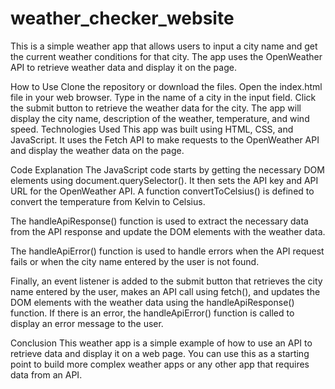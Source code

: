 # weather_checker_website
This is a simple weather app that allows users to input a city name and get the current weather conditions for that city. The app uses the OpenWeather API to retrieve weather data and display it on the page.

How to Use
Clone the repository or download the files.
Open the index.html file in your web browser.
Type in the name of a city in the input field.
Click the submit button to retrieve the weather data for the city.
The app will display the city name, description of the weather, temperature, and wind speed.
Technologies Used
This app was built using HTML, CSS, and JavaScript. It uses the Fetch API to make requests to the OpenWeather API and display the weather data on the page.

Code Explanation
The JavaScript code starts by getting the necessary DOM elements using document.querySelector(). It then sets the API key and API URL for the OpenWeather API. 
A function convertToCelsius() is defined to convert the temperature from Kelvin to Celsius.

The handleApiResponse() function is used to extract the necessary data from the API response and update the DOM elements with the weather data. 

The handleApiError() function is used to handle errors when the API request fails or when the city name entered by the user is not found.

Finally, an event listener is added to the submit button that retrieves the city name entered by the user, makes an API call using fetch(), 
and updates the DOM elements with the weather data using the handleApiResponse() function. 
If there is an error, the handleApiError() function is called to display an error message to the user.

Conclusion
This weather app is a simple example of how to use an API to retrieve data and display it on a web page.
You can use this as a starting point to build more complex weather apps or any other app that requires data from an API.
